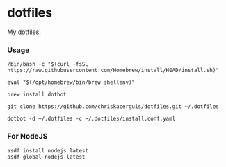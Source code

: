 # dotfiles

My dotfiles.

### Usage

```shell
/bin/bash -c "$(curl -fsSL https://raw.githubusercontent.com/Homebrew/install/HEAD/install.sh)"
```

```
eval "$(/opt/homebrew/bin/brew shellenv)"
```

```
brew install dotbot
```

```
git clone https://github.com/chriskacerguis/dotfiles.git ~/.dotfiles
```

```
dotbot -d ~/.dotfiles -c ~/.dotfiles/install.conf.yaml 
```

### For NodeJS
```shell
asdf install nodejs latest
asdf global nodejs latest
```
